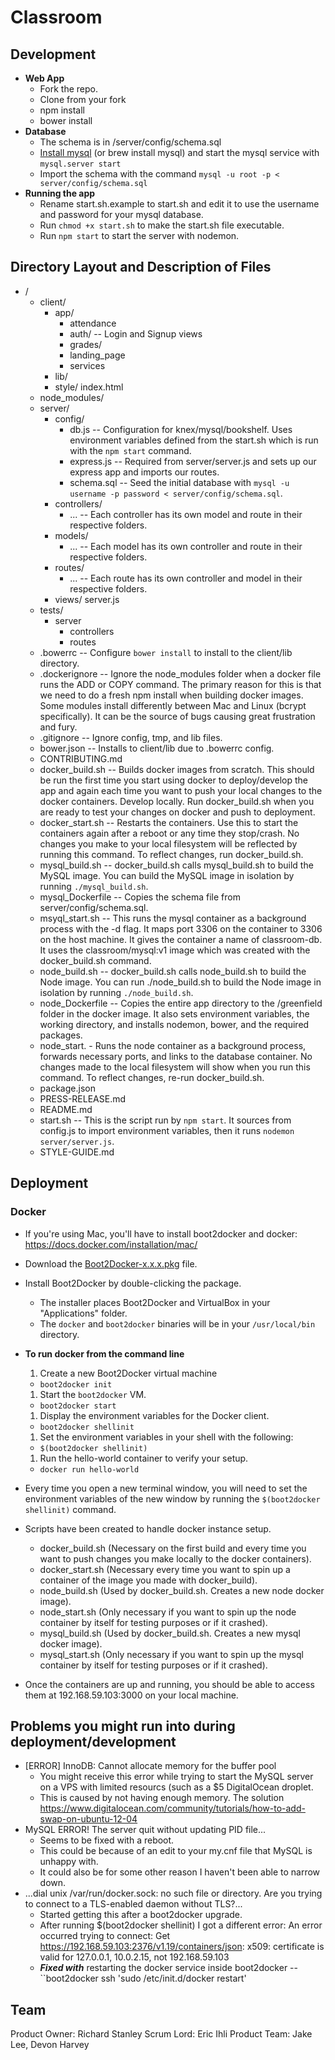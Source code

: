 # Classroom

## Development
- __Web App__
  - Fork the repo.
  - Clone from your fork
  - npm install
  - bower install
- __Database__
  - The schema is in /server/config/schema.sql
  - [Install mysql](https://dev.mysql.com/doc/refman/5.6/en/osx-installation-pkg.html) (or brew install mysql) and start the mysql service with ``mysql.server start``
  - Import the schema with the command ``mysql -u root -p < server/config/schema.sql``
- __Running the app__
  - Rename start.sh.example to start.sh and edit it to use the username and password for your mysql database.
  - Run ``chmod +x start.sh`` to make the start.sh file executable.
  - Run ``npm start`` to start the server with nodemon.


## Directory Layout and Description of Files

- /
  - client/
    - app/
      - attendance
      - auth/ -- Login and Signup views
      - grades/ 
      - landing_page
      - services
    - lib/
    - style/
    index.html
  - node_modules/
  - server/
    - config/
      - db.js -- Configuration for knex/mysql/bookshelf. Uses environment variables defined from the start.sh which is run with the ``npm start`` command.
      - express.js -- Required from server/server.js and sets up our express app and imports our routes.
      - schema.sql -- Seed the initial database with ``mysql -u username -p password < server/config/schema.sql``.
    - controllers/
      - ... -- Each controller has its own model and route in their respective folders.
    - models/
      - ... -- Each model has its own controller and route in their respective folders.
    - routes/
      - ... -- Each route has its own controller and model in their respective folders.
    - views/
    server.js
  - tests/
    - server
      - controllers
      - routes
  - .bowerrc -- Configure ``bower install`` to install to the client/lib directory.
  - .dockerignore -- Ignore the node_modules folder when a docker file runs the ADD or COPY command. The primary reason for this is that we need to do a fresh npm install when building docker images. Some modules install differently between Mac and Linux (bcrypt specifically). It can be the source of bugs causing great frustration and fury.
  - .gitignore -- Ignore config, tmp, and lib files.
  - bower.json -- Installs to client/lib due to .bowerrc config.
  - CONTRIBUTING.md
  - docker_build.sh -- Builds docker images from scratch. This should be run the first time you start using docker to deploy/develop the app and again each time you want to push your local changes to the docker containers. Develop locally. Run docker_build.sh when you are ready to test your changes on docker and push to deployment.
  - docker_start.sh -- Restarts the containers. Use this to start the containers again after a reboot or any time they stop/crash. No changes you make to your local filesystem will be reflected by running this command. To reflect changes, run docker_build.sh.
  - mysql_build.sh -- docker_build.sh calls mysql_build.sh to build the MySQL image. You can build the MySQL image in isolation by running ``./mysql_build.sh``.
  - mysql_Dockerfile -- Copies the schema file from server/config/schema.sql.
  - msyql_start.sh -- This runs the mysql container as a background process with the -d flag. It maps port 3306 on the container to 3306 on the host machine. It gives the container a name of classroom-db. It uses the classroom/mysql:v1 image which was created with the docker_build.sh command.
  - node_build.sh -- docker_build.sh calls node_build.sh to build the Node image. You can run ./node_build.sh to build the Node image in isolation by running ``./node_build.sh``.
  - node_Dockerfile -- Copies the entire app directory to the /greenfield folder in the docker image. It also sets environment variables, the working directory, and installs nodemon, bower, and the required packages.
  - node_start. - Runs the node container as a background process, forwards necessary ports, and links to the database container. No changes made to the local filesystem will show when you run this command. To reflect changes, re-run docker_build.sh.
  - package.json
  - PRESS-RELEASE.md
  - README.md
  - start.sh -- This is the script run by ``npm start``. It sources from config.js to import environment variables, then it runs ``nodemon server/server.js``.
  - STYLE-GUIDE.md

## Deployment

### Docker

- If you're using Mac, you'll have to install boot2docker and docker: https://docs.docker.com/installation/mac/
- Download the [Boot2Docker-x.x.x.pkg](https://github.com/boot2docker/osx-installer/releases/tag/v1.7.0) file.
- Install Boot2Docker by double-clicking the package.
  - The installer places Boot2Docker and VirtualBox in your "Applications" folder.
  - The ``docker`` and ``boot2docker`` binaries will be in your ``/usr/local/bin`` directory.
- __To run docker from the command line__
  1. Create a new Boot2Docker virtual machine
    - ``boot2docker init``
  1. Start the ``boot2docker`` VM.
    - ``boot2docker start``
  1. Display the environment variables for the Docker client.
    - ``boot2docker shellinit``
  1. Set the environment variables in your shell with the following:
    - ``$(boot2docker shellinit)``
  1. Run the hello-world container to verify your setup.
    - ``docker run hello-world``

- Every time you open a new terminal window, you will need to set the environment variables of the new window by running the ``$(boot2docker shellinit)`` command.
- Scripts have been created to handle docker instance setup.
  - docker_build.sh (Necessary on the first build and every time you want to push changes you make locally to the docker containers).
  - docker_start.sh (Necessary every time you want to spin up a container of the image you made with docker_build).
  - node_build.sh (Used by docker_build.sh. Creates a new node docker image).
  - node_start.sh (Only necessary if you want to spin up the node container by itself for testing purposes or if it crashed).
  - mysql_build.sh (Used by docker_build.sh. Creates a new mysql docker image).
  - mysql_start.sh (Only necessary if you want to spin up the mysql container by itself for testing purposes or if it crashed).
- Once the containers are up and running, you should be able to access them at 192.168.59.103:3000 on your local machine.

## Problems you might run into during deployment/development
- [ERROR] InnoDB: Cannot allocate memory for the buffer pool
  - You might receive this error while trying to start the MySQL server on a VPS with limited resourcs (such as a $5 DigitalOcean droplet.
  - This is caused by not having enough memory. The solution https://www.digitalocean.com/community/tutorials/how-to-add-swap-on-ubuntu-12-04
- MySQL ERROR! The server quit without updating PID file...
  - Seems to be fixed with a reboot.
  - This could be because of an edit to your my.cnf file that MySQL is unhappy with.
  - It could also be for some other reason I haven't been able to narrow down.
- ...dial unix /var/run/docker.sock: no such file or directory. Are you trying to connect to a TLS-enabled daemon without TLS?...
  - Started getting this after a boot2docker upgrade.
  - After running $(boot2docker shellinit) I got a different error: An error occurred trying to connect: Get https://192.168.59.103:2376/v1.19/containers/json: x509: certificate is valid for 127.0.0.1, 10.0.2.15, not 192.168.59.103
  - __*Fixed with*__ restarting the docker service inside boot2docker -- ``boot2docker ssh 'sudo /etc/init.d/docker restart'


## Team

Product Owner: Richard Stanley
Scrum Lord: Eric Ihli
Product Team: Jake Lee, Devon Harvey
